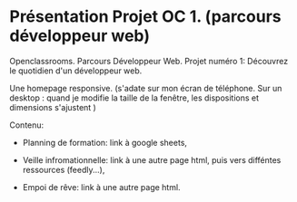 # Présentation Projet OC 1. (parcours développeur web)


Openclassrooms. Parcours Développeur Web. Projet numéro 1: Découvrez le quotidien d'un développeur web.

Une homepage responsive. (s'adate sur mon écran de téléphone. Sur un desktop : quand je modifie la taille de la fenêtre, les dispositions et dimensions s'ajustent )

Contenu:

- Planning de formation: link à google sheets,

- Veille infromationnelle: link à une autre page html, puis vers difféntes ressources (feedly...),

- Empoi de rêve: link à une autre page html.
